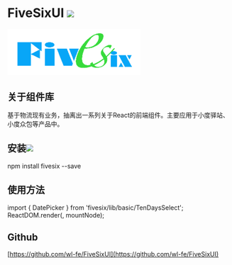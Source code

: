 # FiveSixUI [![](https://travis-ci.org/wl-fe/FiveSixUI.svg?branch=master)](https://travis-ci.org/wl-fe/FiveSixUI)
<img src="./fivesix.png" width="300"/>

## 关于组件库
基于物流现有业务，抽离出一系列关于React的前端组件。主要应用于小度驿站、小度众包等产品中。

## 安装[![](https://img.shields.io/npm/v/fivesix.svg?style=flat-square)](https://www.npmjs.org/package/fivesix)
  npm install fivesix --save

## 使用方法
  import { DatePicker } from 'fivesix/lib/basic/TenDaysSelect';
  ReactDOM.render(<TenDaysSelect/>, mountNode);
  
## Github
[https://github.com/wl-fe/FiveSixUI](https://github.com/wl-fe/FiveSixUI)
